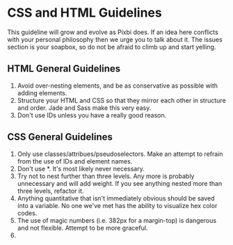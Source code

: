 # CSS and HTML Guidelines

This guideline will grow and evolve as Pixbi does. If an idea here conflicts with your personal philosophy then we urge you to talk about it. The issues section is your soapbox, so do not be afraid to climb up and start yelling.

## HTML General Guidelines

1. Avoid over-nesting elements, and be as conservative as possible with adding elements.
2. Structure your HTML and CSS so that they mirror each other in structure and order. Jade and Sass make this very easy. 
3. Don't use IDs unless you have a really good reason.

## CSS General Guidelines

1. Only use classes/attribues/pseudoselectors. Make an attempt to refrain from the use of IDs and element names.
2. Don't use *. It's most likely never necessary.
3. Try not to nest further than three levels. Any more is probably unnecessary and will add weight. If you see anything nested more than three levels, refactor it.
5. Anything quantitative that isn't immediately obvious should be saved into a variable. No one we've met has the ability to visualize hex color codes.
6. The use of magic numbers (i.e. 382px for a margin-top) is dangerous and not flexible. Attempt to be more graceful.
7. 
